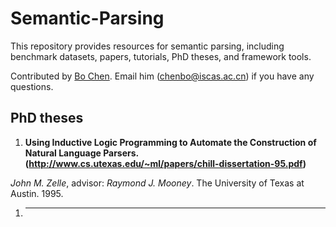 # Semantic-Parsing

This repository provides resources for semantic parsing, including benchmark datasets, papers, tutorials, PhD theses, and framework tools.

Contributed by [Bo Chen](https://github.com/dongpobeyond). Email him (chenbo@iscas.ac.cn) if you have any questions.

## PhD theses
1. **Using Inductive Logic Programming to Automate the Construction of Natural Language Parsers.(http://www.cs.utexas.edu/~ml/papers/chill-dissertation-95.pdf)**

*John M. Zelle*, advisor: *Raymond J. Mooney*. The University of Texas at Austin. 1995.

1. ****
